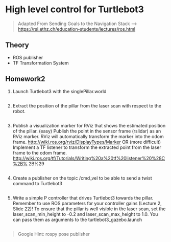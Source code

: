 # High level control for Turtlebot3
>Adapted From Sending Goals to the Navigation Stack --> https://rsl.ethz.ch/education-students/lectures/ros.html

## Theory
- ROS publisher
- TF Transformation System 


## Homework2
1. Launch Turtlebot3 with the singlePillar.world

```
```

2. Extract the position of the pillar from the laser scan with respect to the robot.
```
```

3. Publish a visualization marker for RViz that shows the estimated position of the pillar.
(easy) Publish the point in the sensor frame (rslidar) as an RViz marker. RViz
will automatically transform the marker into the odom frame.
http://wiki.ros.org/rviz/DisplayTypes/Marker
OR
(more difficult) Implement a TF listener to transform the extracted point from
the laser frame to the odom frame.
http://wiki.ros.org/tf/Tutorials/Writing%20a%20tf%20listener%20%28C%2B%
2B%29
```
```


4. Create a publisher on the topic /cmd_vel to be able to send a twist command to Turtlebot3
```
```

5. Write a simple P controller that drives Turtlebot3 towards the pillar. 
Remember to use ROS parameters for your controller gains (Lecture 2, Slide 22)!
To ensure that the pillar is well visible in the laser scan, set the laser_scan_min_height to -0.2 and laser_scan_max_height to 1.0.
You can pass them as arguments to the turtlebot3_gazebo.launch
```
```





>Google Hint: rospy pose publisher

